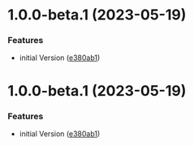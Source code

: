 # 1.0.0-beta.1 (2023-05-19)


### Features

* initial Version ([e380ab1](https://github.com/DIGITALLNature/DigitallAssemblyPower/commit/e380ab157913046f8d29c940e01aad55e12b4de9))

# 1.0.0-beta.1 (2023-05-19)


### Features

* initial Version ([e380ab1](https://github.com/DIGITALLNature/DigitallAssemblyPower/commit/e380ab157913046f8d29c940e01aad55e12b4de9))
